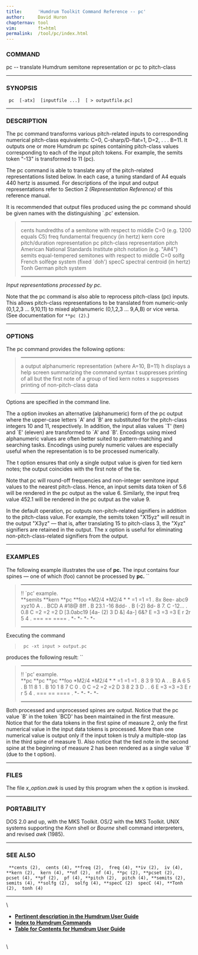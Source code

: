 ```yaml
---
title:		'Humdrum Toolkit Command Reference -- pc'
author:		David Huron
chapternav:	tool
vim:		ft=html
permalink:	/tool/pc/index.html
---
```



### COMMAND

<span class="tool">pc</span> -- translate Humdrum semitone representation or pc to
pitch-class

------------------------------------------------------------------------

### SYNOPSIS

` pc  [-atx]  [inputfile ...]  [ > outputfile.pc]`

------------------------------------------------------------------------

### DESCRIPTION

The <span class="tool">pc</span> command transforms various pitch-related inputs to
corresponding numerical pitch-class equivalents: C=0, C-sharp/D-flat=1,
D=2, . . . B=11. It outputs one or more Humdrum <span class="rep">pc</span> spines containing
pitch-class values corresponding to each of the input pitch tokens. For
example, the <span class="rep">semits</span> token \"-13\" is transformed to 11 (pc).

The <span class="tool">pc</span> command is able to translate any of the pitch-related
representations listed below. In each case, a tuning standard of A4
equals 440 hertz is assumed. For descriptions of the input and output
representations refer to Section 2 *(Representation Reference)* of this
reference manual.

It is recommended that output files produced using the <span class="tool">pc</span> command
should be given names with the distinguishing \`.pc\' extension.

>   ------------ ---------------------------------------------------------------------------
>   <span class="rep">cents</span>    hundredths of a semitone with respect to middle C=0 (e.g. 1200 equals C5)
>   <span class="rep">freq</span>     fundamental frequency (in hertz)
>   <span class="rep">kern</span>     core pitch/duration representation
>   <span class="rep">pc</span>       pitch-class representation
>   <span class="rep">pitch</span>    American National Standards Institute pitch notation (e.g. \"A\#4\")
>   <span class="rep">semits</span>   equal-tempered semitones with respect to middle C=0
>   <span class="rep">solfg</span>    French solfège system (fixed \`doh\')
>   <span class="rep">specC</span>    spectral centroid (in hertz)
>   <span class="rep">Tonh</span>     German pitch system
>   ------------ ---------------------------------------------------------------------------
>
*Input representations processed by <span class="tool">pc</span>.*

Note that the <span class="tool">pc</span> command is also able to reprocess pitch-class
(<span class="rep">pc</span>) inputs. This allows pitch-class representations to be
translated from numeric-only (0,1,2,3 \... 9,10,11) to mixed
alphanumeric (0,1,2,3 \... 9,A,B) or vice versa. (See documentation for
`**pc (2)`.)

------------------------------------------------------------------------

### OPTIONS

The <span class="tool">pc</span> command provides the following options:

>   -------- ---------------------------------------------------------------------------------
>   <span class="option">a</span>   output alphanumeric representation (where A=10, B=11)
>   <span class="option">h</span>   displays a help screen summarizing the command syntax
>   <span class="option">t</span>   suppresses printing of all but the first note of a group of tied <span class="rep">kern</span> notes
>   <span class="option">x</span>   suppresses printing of non-pitch-class data
>   -------- ---------------------------------------------------------------------------------
>
Options are specified in the command line.

The <span class="option">a</span> option invokes an alternative (alphanumeric) form of the
<span class="rep">pc</span> output where the upper-case letters \`A\' and \`B\' are
substituted for the pitch-class integers 10 and 11, respectively. In
addition, the input alias values \`T\' (ten) and \`E\' (eleven) are
transformed to \`A\' and \`B\'. Encodings using mixed alphanumeric
values are often better suited to pattern-matching and searching tasks.
Encodings using purely numeric values are especially useful when the
representation is to be processed numerically.

The <span class="option">t</span> option ensures that only a single output value is given for
tied <span class="rep">kern</span> notes; the output coincides with the first note of the
tie.

Note that <span class="tool">pc</span> will round-off frequencies and non-integer semitone
input values to the nearest pitch-class. Hence, an input <span class="rep">semits</span> data
token of 5.6 will be rendered in the <span class="rep">pc</span> output as the value 6.
Similarly, the input <span class="rep">freq</span> value 452.1 will be rendered in the <span class="rep">pc</span>
output as the value 9.

In the default operation, <span class="tool">pc</span> outputs non-pitch-related signifiers in
addition to the pitch-class value. For example, the <span class="rep">semits</span> token
\"X15yz\" will result in the output \"X3yz\" &mdash; that is, after
translating 15 to pitch-class 3, the \"Xyz\" signifiers are retained in
the output. The <span class="option">x</span> option is useful for eliminating
non-pitch-class-related signifiers from the output.

------------------------------------------------------------------------

### EXAMPLES

The following example illustrates the use of **pc.** The input contains
four spines &mdash; one of which (<span class="rep">foo</span>) cannot be processed by **pc.** ``

>   -------------------- ---------- ------------ ---------
>   !! \`pc\' example.                           
>   \*\*semits           \*\*kern   \*\*pc       \*\*foo
>   \*M2/4               \*M2/4     \*           \*
>   =1                   =1         =1           .
>   8x                   8ee-       abc9 xyz10   A
>   .                    .          BCD          A
>   \#18@                8ff        .            B
>   23.1 -16             8dd-       .            B
>   (-2)                 8d-        8 7.         C
>   -12\...              .          0.8          C
>   =2                   =2         =2           D
>   \[3.0abc19           \[4a-      \(2) 3       D
>   &\]                  4a-\]      6&?          E
>   =3                   =3         =3           E
>   r                    2r         5 4          .
>   ===                  ==         ====         .
>   \*-                  \*-        \*-          \*-
>   -------------------- ---------- ------------ ---------
>
Executing the command

> ` pc -xt input > output.pc`

produces the following result: ``

>   -------------------- -- -------- -- -------- -- ---------
>   !! \`pc\' example.                              
>   \*\*pc                  \*\*pc      \*\*pc      \*\*foo
>   \*M2/4                  \*M2/4      \*          \*
>   =1                      =1          =1          .
>   8                       3           9 10        A
>   .                       .           B           A
>   6                       5           .           B
>   11 8                    1           .           B
>   10                      1           8 7         C
>   0                       .           0           C
>   =2                      =2          =2          D
>   3                       8           2 3         D
>   .                       .           6           E
>   =3                      =3          =3          E
>   r                       r           5 4         .
>   ===                     ==          ====        .
>   \*-                     \*-         \*-         \*-
>   -------------------- -- -------- -- -------- -- ---------
>
Both processed and unprocessed spines are output. Notice that the <span class="rep">pc</span>
value \`B\' in the token \`BCD\' has been maintained in the first
measure. Notice that for the data tokens in the first spine of measure
2, only the first numerical value in the input data tokens is processed.
More than one numerical value is output only if the input token is truly
a multiple-stop (as in the third spine of measure 1). Also notice that
the tied note in the second spine at the beginning of measure 2 has been
rendered as a single value \`8\' (due to the <span class="option">t</span> option).

------------------------------------------------------------------------

### FILES

The file *x\_option.awk* is used by this program when the <span class="option">x</span> option
is invoked.

------------------------------------------------------------------------

### PORTABILITY

DOS 2.0 and up, with the MKS Toolkit. OS/2 with the MKS Toolkit. UNIX
systems supporting the *Korn* shell or *Bourne* shell command
interpreters, and revised *awk* (1985).

------------------------------------------------------------------------

### SEE ALSO

` **cents (2),  cents (4), **freq (2),  freq (4), **iv (2),  iv (4), **kern (2),  kern (4), **nf (2),  nf (4), **pc (2), **pcset (2),  pcset (4), **pf (2),  pf (4), **pitch (2),  pitch (4), **semits (2),  semits (4), **solfg (2),  solfg (4), **specC (2)  specC (4), **Tonh (2),  tonh (4)`

------------------------------------------------------------------------

\

-   [**Pertinent description in the Humdrum User
    Guide**](../guide34.html#Pitch-Class_Representation)
-   [**Index to Humdrum Commands**](../commands.toc.html)
-   [**Table for Contents for Humdrum User Guide**](../guide.toc.html)

\
\
